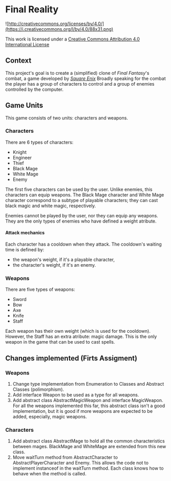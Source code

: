 Final Reality
=============

![http://creativecommons.org/licenses/by/4.0/](https://i.creativecommons.org/l/by/4.0/88x31.png)

This work is licensed under a 
[Creative Commons Attribution 4.0 International License](http://creativecommons.org/licenses/by/4.0/)

Context
-------

This project's goal is to create a (simplified) clone of _Final Fantasy_'s combat, a game developed
by [_Square Enix_](https://www.square-enix.com)
Broadly speaking for the combat the player has a group of characters to control and a group of 
enemies controlled by the computer.

Game Units
-------

This game consists of two units: characters and weapons.

### Characters

There are 6 types of characters:
- Knight
- Engineer
- Thief
- Black Mage
- White Mage 
- Enemy

The first five characters can be used by the user. Unlike enemies,
this characters can equip weapons. The Black Mage character and White
Mage character correspond to a subtype of playable characters; they
can cast black magic and white magic, respectively.

Enemies cannot be played by the user, nor they can equip any weapons.
They are the only types of enemies who have defined a weight atribute.

#### Attack mechanics

Each character has a cooldown when they attack. The cooldown's waiting
time is defined by:

- the weapon's weight, if it's a playable character,
- the character's weight, if it's an enemy.

### Weapons

There are five types of weapons:

- Sword
- Bow
- Axe
- Knife
- Staff

Each weapon has their own weight (which is used for the cooldown).
However, the Staff has an extra atribute: magic damage. This is the
only weapon in the game that can be used to cast spells.

Changes implemented (Firts Assigment)
-------

### Weapons

1. Change type implementation from Enumeration to Classes
and Abstract Classes (polimorphism).
2. Add interface Weapon to be used as a type for all weapons.
3. Add abstract class AbstractMagicWeapon and interface 
MagicWeapon. For all the weapons implemented this far, this 
abstract class isn't a good implementation, but it is good if
more weapons are expected to be added, especially, magic weapons.

### Characters

1. Add abstract class AbstractMage to hold all the common
characteristics between mages. BlackMage and WhiteMage are
extended from this new class.
2. Move waitTurn method from AbstractCharacter to
AbstractPlayerCharacter and Enemy. This allows the code not
to implement instanceof in the waitTurn method. Each class
knows how to behave when the method is called.

